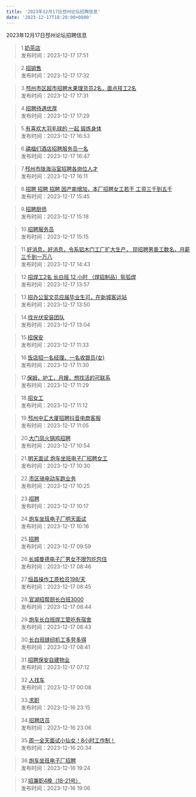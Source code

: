 ```yaml
---
title: '2023年12月17日邳州论坛招聘信息'
date: '2023-12-17T18:20:00+0800'
---
```

2023年12月17日邳州论坛招聘信息
<!--more-->
>1.[奶茶店](https://www.pzzc.net/forum.php?mod=viewthread&tid=10377224)<br>
>发布时间：2023-12-17 17:51

>2.[招销售](https://www.pzzc.net/forum.php?mod=viewthread&tid=10377219)<br>
>发布时间：2023-12-17 17:32

>3.[邳州市区超市招聘水果理货员2名，面点技工2名](https://www.pzzc.net/forum.php?mod=viewthread&tid=10377218)<br>
>发布时间：2023-12-17 17:31

>4.[招聘待遇优厚](https://www.pzzc.net/forum.php?mod=viewthread&tid=10377217)<br>
>发布时间：2023-12-17 17:29

>5.[有喜欢大羽毛球的 一起 锻炼身体](https://www.pzzc.net/forum.php?mod=viewthread&tid=10377209)<br>
>发布时间：2023-12-17 16:53

>6.[禧福们酒店招聘服务员一名](https://www.pzzc.net/forum.php?mod=viewthread&tid=10377207)<br>
>发布时间：2023-12-17 16:47

>7.[邳州市陇海浴室招聘各岗位人才](https://www.pzzc.net/forum.php?mod=viewthread&tid=10377198)<br>
>发布时间：2023-12-17 16:11

>8.[招聘 招聘 招聘
因产能增加，本厂招聘女工若干
工资三千到五千](https://www.pzzc.net/forum.php?mod=viewthread&tid=10377196)<br>
>发布时间：2023-12-17 15:45

>9.[招聘厨师](https://www.pzzc.net/forum.php?mod=viewthread&tid=10377193)<br>
>发布时间：2023-12-17 15:18

>10.[招聘服务员](https://www.pzzc.net/forum.php?mod=viewthread&tid=10377192)<br>
>发布时间：2023-12-17 15:15

>11.[好消息，好消息，令系铝木门工厂扩大生产，
现招聘男普工数名，月薪三千到一万八](https://www.pzzc.net/forum.php?mod=viewthread&tid=10377187)<br>
>发布时间：2023-12-17 14:43

>12.[招焊工2名  长白班 12 小时
（焊铝制品）氩弧焊](https://www.pzzc.net/forum.php?mod=viewthread&tid=10377181)<br>
>发布时间：2023-12-17 13:57

>13.[招办公室文员应届毕业生可，在新城客运站](https://www.pzzc.net/forum.php?mod=viewthread&tid=10377177)<br>
>发布时间：2023-12-17 13:50

>14.[找光伏安装团队](https://www.pzzc.net/forum.php?mod=viewthread&tid=10377167)<br>
>发布时间：2023-12-17 13:04

>15.[招保安](https://www.pzzc.net/forum.php?mod=viewthread&tid=10377145)<br>
>发布时间：2023-12-17 11:33

>16.[饭店招一名经理、一名收银员(女)](https://www.pzzc.net/forum.php?mod=viewthread&tid=10377143)<br>
>发布时间：2023-12-17 11:30

>17.[保姆，护工，月嫂，想找活的可联系](https://www.pzzc.net/forum.php?mod=viewthread&tid=10377142)<br>
>发布时间：2023-12-17 11:29

>18.[招女工](https://www.pzzc.net/forum.php?mod=viewthread&tid=10377140)<br>
>发布时间：2023-12-17 11:12

>19.[邳州中汇大厦招聘抖音电商客服](https://www.pzzc.net/forum.php?mod=viewthread&tid=10377139)<br>
>发布时间：2023-12-17 11:05

>20.[大门凤火锅鸡招聘](https://www.pzzc.net/forum.php?mod=viewthread&tid=10377132)<br>
>发布时间：2023-12-17 10:54

>21.[明天面试  炮车坐班电子厂招聘女工](https://www.pzzc.net/forum.php?mod=viewthread&tid=10377124)<br>
>发布时间：2023-12-17 10:30

>22.[市区骑电动车跑业务](https://www.pzzc.net/forum.php?mod=viewthread&tid=10377121)<br>
>发布时间：2023-12-17 10:25

>23.[招聘](https://www.pzzc.net/forum.php?mod=viewthread&tid=10377119)<br>
>发布时间：2023-12-17 10:17

>24.[炮车坐班电子厂明天面试](https://www.pzzc.net/forum.php?mod=viewthread&tid=10377118)<br>
>发布时间：2023-12-17 10:16

>25.[招聘](https://www.pzzc.net/forum.php?mod=viewthread&tid=10377108)<br>
>发布时间：2023-12-17 09:59

>26.[长城曼德电子厂男女不限包吃包住](https://www.pzzc.net/forum.php?mod=viewthread&tid=10377095)<br>
>发布时间：2023-12-17 08:46

>27.[恒昌操作工质检员198/天](https://www.pzzc.net/forum.php?mod=viewthread&tid=10377094)<br>
>发布时间：2023-12-17 08:45

>28.[官湖招帮厨长白班3000](https://www.pzzc.net/forum.php?mod=viewthread&tid=10377093)<br>
>发布时间：2023-12-17 08:44

>29.[炮车长白班焊工管吃有宿舍](https://www.pzzc.net/forum.php?mod=viewthread&tid=10377092)<br>
>发布时间：2023-12-17 08:43

>30.[长白班缝纫机工多劳多得](https://www.pzzc.net/forum.php?mod=viewthread&tid=10377090)<br>
>发布时间：2023-12-17 08:41

>31.[招聘保安自建物业](https://www.pzzc.net/forum.php?mod=viewthread&tid=10377085)<br>
>发布时间：2023-12-17 07:12

>32.[人找车](https://www.pzzc.net/forum.php?mod=viewthread&tid=10377078)<br>
>发布时间：2023-12-17 00:08

>33.[求职](https://www.pzzc.net/forum.php?mod=viewthread&tid=10377074)<br>
>发布时间：2023-12-16 23:15

>34.[招聘店员](https://www.pzzc.net/forum.php?mod=viewthread&tid=10377073)<br>
>发布时间：2023-12-16 23:06

>35.[周一全天面试小仙女！8小时工作制！](https://www.pzzc.net/forum.php?mod=viewthread&tid=10377060)<br>
>发布时间：2023-12-16 20:34

>36.[炮车坐班电子厂招聘](https://www.pzzc.net/forum.php?mod=viewthread&tid=10377055)<br>
>发布时间：2023-12-16 19:24

>37.[招兼职4晚（18-21号）](https://www.pzzc.net/forum.php?mod=viewthread&tid=10377050)<br>
>发布时间：2023-12-16 19:06

